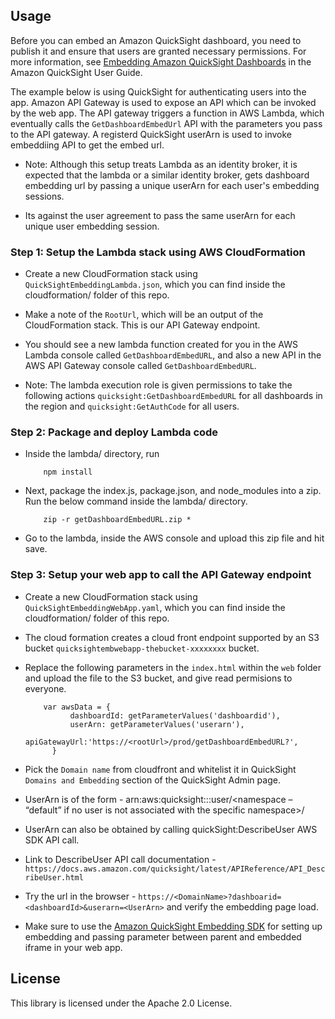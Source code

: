 ## Usage
Before you can embed an Amazon QuickSight dashboard, you need to publish it and ensure that users are granted necessary permissions. For more information, see  [Embedding Amazon QuickSight Dashboards](https://docs.aws.amazon.com/quicksight/latest/user/embedding-dashboards.html) in the Amazon QuickSight User Guide.

The example below is using QuickSight for authenticating users into the app. Amazon API Gateway is used to expose an API which can be invoked by the web app. The API gateway triggers a function in AWS Lambda, which eventually calls the `GetDashboardEmbedUrl` API with the parameters you pass to the API gateway. A registerd QuickSight userArn is used to invoke embeddiing API to get the embed url.

- Note: Although this setup treats Lambda as an identity broker, it is expected that the lambda or a similar identity broker, gets dashboard embedding url by passing a unique userArn for each user's embedding sessions.

- Its against the user agreement to pass the same userArn for each unique user embedding session.

### Step 1: Setup the Lambda stack using AWS CloudFormation

- Create a new CloudFormation stack using `QuickSightEmbeddingLambda.json`, which you can find inside the cloudformation/ folder of this repo.

- Make a note of the `RootUrl`, which will be an output of the CloudFormation stack. This is our API Gateway endpoint.

- You should see a new lambda function created for you in the AWS Lambda console called `GetDashboardEmbedURL`, and also a new API in the AWS API Gateway console called `GetDashboardEmbedURL`.

- Note: The lambda execution role is given permissions to take the following actions `quicksight:GetDashboardEmbedURL` for all dashboards in the region and `quicksight:GetAuthCode` for all users.

### Step 2: Package and deploy Lambda code

- Inside the lambda/ directory, run

  ```
      npm install
  ```

- Next, package the index.js, package.json, and node_modules into a zip. Run the below command inside the lambda/ directory.

  ```
      zip -r getDashboardEmbedURL.zip *
  ```

- Go to the lambda, inside the AWS console and upload this zip file and hit save.

### Step 3: Setup your web app to call the API Gateway endpoint

- Create a new CloudFormation stack using `QuickSightEmbeddingWebApp.yaml`, which you can find inside the cloudformation/ folder of this repo.

- The cloud formation creates a cloud front endpoint supported by an S3 bucket `quicksightembwebapp-thebucket-xxxxxxxx` bucket.

- Replace the following parameters in the `index.html` within the `web` folder and upload the file to the S3 bucket, and give read permisions to everyone.

  ```
      var awsData = {
            dashboardId: getParameterValues('dashboardid'),
            userArn: getParameterValues('userarn'),
            apiGatewayUrl:'https://<rootUrl>/prod/getDashboardEmbedURL?',
        }
  ```

- Pick the `Domain name` from cloudfront and whitelist it in QuickSight `Domains and Embedding` section of the QuickSight Admin page.

- UserArn is of the form - arn:aws:quicksight:<region>:<awsaccountid>:user/<namespace – “default” if no user is not associated with the specific namespace>/<username>

- UserArn can also be obtained by calling quickSight:DescribeUser AWS SDK API call.

- Link to DescribeUser API call documentation - `https://docs.aws.amazon.com/quicksight/latest/APIReference/API_DescribeUser.html` 

- Try the url in the browser - `https://<DomainName>?dashboarid=<dashboardId>&userarn=<UserArn>` and verify the embedding page load.

- Make sure to use the [Amazon QuickSight Embedding SDK](https://github.com/awslabs/amazon-quicksight-embedding-sdk) for setting up embedding and passing parameter between parent and embedded iframe in your web app.


## License
This library is licensed under the Apache 2.0 License.
